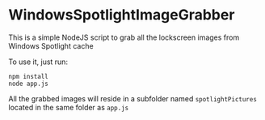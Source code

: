# WindowsSpotlightImageGrabber
This is a simple NodeJS script to grab all the lockscreen images from Windows Spotlight cache

To use it, just run:
```batchfile
npm install
node app.js
```

All the grabbed images will reside in a subfolder named `spotlightPictures` located in the same folder as `app.js`
